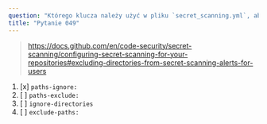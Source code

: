 ```yaml
---
question: "Którego klucza należy użyć w pliku `secret_scanning.yml`, aby wykluczyć katalogi z alertów skanowania tajemnic w GitHub?"
title: "Pytanie 049"
---
```


> https://docs.github.com/en/code-security/secret-scanning/configuring-secret-scanning-for-your-repositories#excluding-directories-from-secret-scanning-alerts-for-users
1. [x] `paths-ignore:`
1. [ ] `paths-exclude:`
1. [ ] `ignore-directories`
1. [ ] `exclude-paths:`
